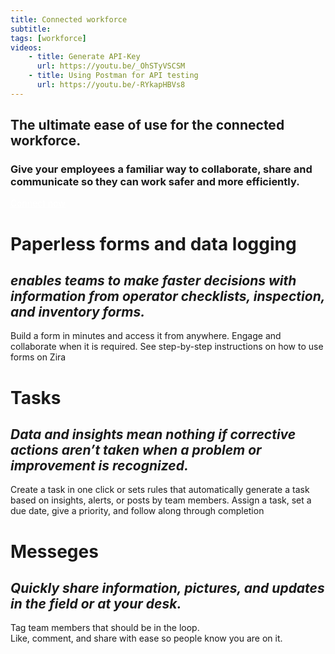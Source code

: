 ```yaml
---
title: Connected workforce
subtitle: 
tags: [workforce]
videos: 
    - title: Generate API-Key
      url: https://youtu.be/_OhSTyVSCSM
    - title: Using Postman for API testing
      url: https://youtu.be/-RYkapHBVs8
---
```


<div class="uk-section">
  <div class="uk-container">
    <article class="uk-article">
      <div class="uk-container uk-container-medium">
        <div class="uk-child-width-1-2@m uk-grid-match uk-text-left uk-margin-medium-center uk-grid" data-uk-grid="" style="vertical-align: middle;">
          <div class="uk-first-column">
            <div class="uk-text-left">
              <h1>
                The ultimate ease of use for the connected workforce.
              </h1>
              <h3 class="uk-text-lead">
                Give your employees a familiar way to collaborate, share and communicate so they can work safer and more efficiently.
              </h3>
              <a style="color:white" class="uk-button uk-button-primary uk-button-large uk-margin-medium-top" href="https://zira.us/contact">Connect now</a>
            </div>
          </div>
          <div class="uk-text-center">
          <span data-uk-icon="icon: users; ratio: 15" class=""></span>
          </div>
         </div>
        </div>
      </article>
    </div>
</div>

# Paperless forms and data logging
## *enables teams to make faster decisions with information from operator checklists, inspection, and inventory forms.*
Build a form in minutes and access it from anywhere. Engage and collaborate when it is required.
See step-by-step instructions on how to use forms on Zira
# Tasks
## *Data and insights mean nothing if corrective actions aren’t taken when a problem or improvement is recognized.*
Create a task in one click or sets rules that automatically generate a task based on insights, alerts, or posts by team members.
Assign a task, set a due date, give a priority, and follow along through completion
# Messeges
## *Quickly share information, pictures, and updates in the field or at your desk.*  
Tag team members that should be in the loop.  
Like, comment, and share with ease so people know you are on it.
